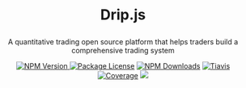 <H1><p align="center">Drip.js</p></H1>
<p align="center">A quantitative trading open source platform that helps traders build a comprehensive trading system</p>
<p align="center">
<a href="https://www.npmjs.com/package/dripjs"><img src="https://img.shields.io/npm/v/dripjs.svg" alt="NPM Version" />
<a href="https://www.npmjs.com/package/dripjs"><img src="https://img.shields.io/badge/license-GPL_3.0-green.svg" alt="Package License" /></a>
<a href="https://www.npmjs.com/package/dripjs"><img src="https://img.shields.io/npm/dm/dripjs.svg" alt="NPM Downloads" /></a>
<a  href="https://travis-ci.com/zlq4863947/dripjs"><img  src="https://travis-ci.com/zlq4863947/dripjs.svg?branch=master&t=2"  alt="Tiavis" /></a>
<a  href="https://coveralls.io/github/zlq4863947/dripjs?branch=master"><img  src="https://coveralls.io/repos/github/zlq4863947/dripjs/badge.svg?branch=master&t=2"  alt="Coverage" /></a>
<a  href="https://www.paypal.me/zlq4863947"><img  src="https://img.shields.io/badge/Donate-PayPal-ff3f59.svg"/></a>
</p>
